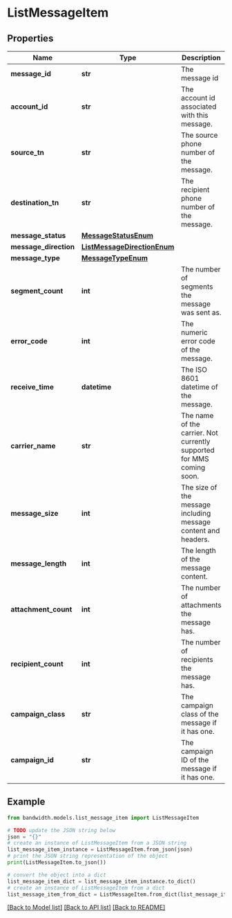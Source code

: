 # ListMessageItem


## Properties

Name | Type | Description | Notes
------------ | ------------- | ------------- | -------------
**message_id** | **str** | The message id | [optional] 
**account_id** | **str** | The account id associated with this message. | [optional] 
**source_tn** | **str** | The source phone number of the message. | [optional] 
**destination_tn** | **str** | The recipient phone number of the message. | [optional] 
**message_status** | [**MessageStatusEnum**](MessageStatusEnum.md) |  | [optional] 
**message_direction** | [**ListMessageDirectionEnum**](ListMessageDirectionEnum.md) |  | [optional] 
**message_type** | [**MessageTypeEnum**](MessageTypeEnum.md) |  | [optional] 
**segment_count** | **int** | The number of segments the message was sent as. | [optional] 
**error_code** | **int** | The numeric error code of the message. | [optional] 
**receive_time** | **datetime** | The ISO 8601 datetime of the message. | [optional] 
**carrier_name** | **str** | The name of the carrier. Not currently supported for MMS coming soon. | [optional] 
**message_size** | **int** | The size of the message including message content and headers. | [optional] 
**message_length** | **int** | The length of the message content. | [optional] 
**attachment_count** | **int** | The number of attachments the message has. | [optional] 
**recipient_count** | **int** | The number of recipients the message has. | [optional] 
**campaign_class** | **str** | The campaign class of the message if it has one. | [optional] 
**campaign_id** | **str** | The campaign ID of the message if it has one. | [optional] 

## Example

```python
from bandwidth.models.list_message_item import ListMessageItem

# TODO update the JSON string below
json = "{}"
# create an instance of ListMessageItem from a JSON string
list_message_item_instance = ListMessageItem.from_json(json)
# print the JSON string representation of the object
print(ListMessageItem.to_json())

# convert the object into a dict
list_message_item_dict = list_message_item_instance.to_dict()
# create an instance of ListMessageItem from a dict
list_message_item_from_dict = ListMessageItem.from_dict(list_message_item_dict)
```
[[Back to Model list]](../README.md#documentation-for-models) [[Back to API list]](../README.md#documentation-for-api-endpoints) [[Back to README]](../README.md)


